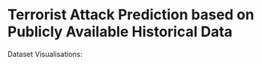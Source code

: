# Terrorist Attack Prediction based on Publicly Available Historical Data

Dataset Visualisations:


